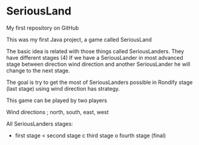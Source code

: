 # SeriousLand
My first repository on GitHub

This was my first Java project, a game called SeriousLand

The basic idea is related with those things called SeriousLanders.
They have different stages (4)
If we have a SeriousLander in most advanced stage between direction wind direction
and another SeriousLander he will change to the next stage.

The goal is try to get the most of SeriousLanders possible in Rondify stage (last stage)
using wind direction has strategy.

This game can be played by two players

Wind directions ; north, south, east, west

All SeriousLanders stages:
- first stage
< second stage
c third stage
o fourth stage (final)


